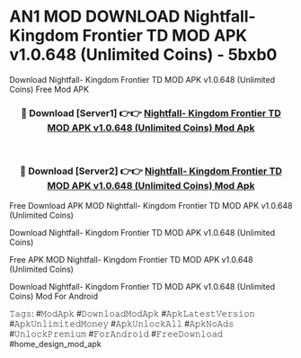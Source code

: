 # AN1 MOD DOWNLOAD Nightfall- Kingdom Frontier TD MOD APK v1.0.648 (Unlimited Coins) - 5bxb0
Download Nightfall- Kingdom Frontier TD MOD APK v1.0.648 (Unlimited Coins) Free Mod APK

<div align="center">
<h3>🔴 Download [Server1] 👉👉 <a href="https://apk-comot.site?title=Nightfall-_Kingdom_Frontier_TD_MOD_APK_v1.0.648_(Unlimited_Coins)">Nightfall- Kingdom Frontier TD MOD APK v1.0.648 (Unlimited Coins) Mod Apk</a></h3><br>

<h3>🔴 Download [Server2] 👉👉 <a href="https://apk-comot.site?title=Nightfall-_Kingdom_Frontier_TD_MOD_APK_v1.0.648_(Unlimited_Coins)">Nightfall- Kingdom Frontier TD MOD APK v1.0.648 (Unlimited Coins) Mod Apk</a></h3>
</div>


Free Download APK MOD Nightfall- Kingdom Frontier TD MOD APK v1.0.648 (Unlimited Coins)

Download Nightfall- Kingdom Frontier TD MOD APK v1.0.648 (Unlimited Coins) 

Free APK MOD Nightfall- Kingdom Frontier TD MOD APK v1.0.648 (Unlimited Coins) 

Download Nightfall- Kingdom Frontier TD MOD APK v1.0.648 (Unlimited Coins) Mod For Android

𝚃𝚊𝚐𝚜: #𝙼𝚘𝚍𝙰𝚙𝚔 #𝙳𝚘𝚠𝚗𝚕𝚘𝚊𝚍𝙼𝚘𝚍𝙰𝚙𝚔 #𝙰𝚙𝚔𝙻𝚊𝚝𝚎𝚜𝚝𝚅𝚎𝚛𝚜𝚒𝚘𝚗 #𝙰𝚙𝚔𝚄𝚗𝚕𝚒𝚖𝚒𝚝𝚎𝚍𝙼𝚘𝚗𝚎𝚢 #𝙰𝚙𝚔𝚄𝚗𝚕𝚘𝚌𝚔𝙰𝚕𝚕 #𝙰𝚙𝚔𝙽𝚘𝙰𝚍𝚜 #𝚄𝚗𝚕𝚘𝚌𝚔𝙿𝚛𝚎𝚖𝚒𝚞𝚖 #𝙵𝚘𝚛𝙰𝚗𝚍𝚛𝚘𝚒𝚍 #𝙵𝚛𝚎𝚎𝙳𝚘𝚠𝚗𝚕𝚘𝚊𝚍 #home_design_mod_apk